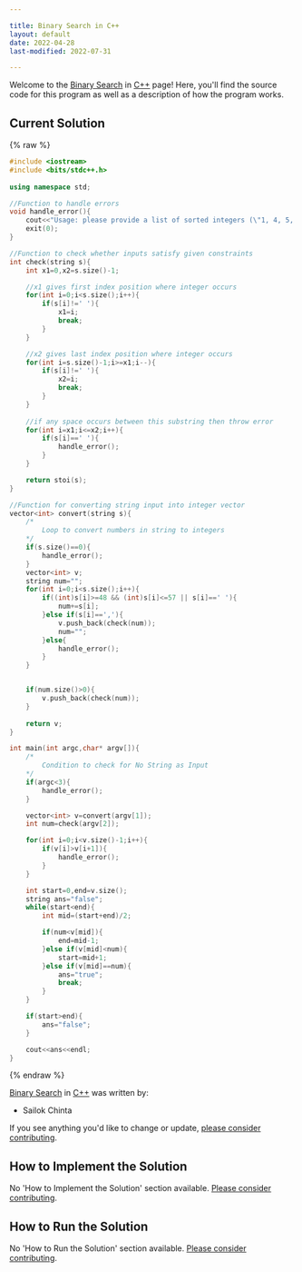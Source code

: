 ```yaml
---

title: Binary Search in C++
layout: default
date: 2022-04-28
last-modified: 2022-07-31

---
```


Welcome to the [Binary Search](https://sampleprograms.io/projects/binary-search) in [C++](https://sampleprograms.io/languages/c-plus-plus) page! Here, you'll find the source code for this program as well as a description of how the program works.

## Current Solution

{% raw %}

```c++
#include <iostream>
#include <bits/stdc++.h>
 
using namespace std;

//Function to handle errors
void handle_error(){
	cout<<"Usage: please provide a list of sorted integers (\"1, 4, 5, 11, 12\") and the integer to find (\"11\")"<<endl;
	exit(0);
}

//Function to check whether inputs satisfy given constraints
int check(string s){
	int x1=0,x2=s.size()-1;

	//x1 gives first index position where integer occurs
	for(int i=0;i<s.size();i++){
		if(s[i]!=' '){
			x1=i;
			break;
		}
	}

	//x2 gives last index position where integer occurs
	for(int i=s.size()-1;i>=x1;i--){
		if(s[i]!=' '){
			x2=i;
			break;
		}
	}
	
	//if any space occurs between this substring then throw error
	for(int i=x1;i<=x2;i++){
		if(s[i]==' '){
			handle_error();
		}
	}

	return stoi(s);
}

//Function for converting string input into integer vector 
vector<int> convert(string s){
	/*
		Loop to convert numbers in string to integers
	*/
	if(s.size()==0){
		handle_error();
	}
	vector<int> v;
	string num="";
	for(int i=0;i<s.size();i++){
		if((int)s[i]>=48 && (int)s[i]<=57 || s[i]==' '){
			num+=s[i];
		}else if(s[i]==','){
			v.push_back(check(num));
			num="";
		}else{
			handle_error();	
		}
	}


	if(num.size()>0){
		v.push_back(check(num));
	}
	
	return v;
}

int main(int argc,char* argv[]){
	/*
		Condition to check for No String as Input
	*/
	if(argc<3){
		handle_error();
	}

	vector<int> v=convert(argv[1]);
	int num=check(argv[2]);

	for(int i=0;i<v.size()-1;i++){
		if(v[i]>v[i+1]){
			handle_error();
		}
	}

	int start=0,end=v.size();
	string ans="false";
	while(start<end){
		int mid=(start+end)/2;

		if(num<v[mid]){
			end=mid-1;
		}else if(v[mid]<num){
			start=mid+1;
		}else if(v[mid]==num){
			ans="true";
			break;
		}
	}

	if(start>end){
		ans="false";
	}

	cout<<ans<<endl;
}
```

{% endraw %}

[Binary Search](https://sampleprograms.io/projects/binary-search) in [C++](https://sampleprograms.io/languages/c-plus-plus) was written by:

- Sailok Chinta

If you see anything you'd like to change or update, [please consider contributing](https://github.com/TheRenegadeCoder/sample-programs).

## How to Implement the Solution

No 'How to Implement the Solution' section available. [Please consider contributing](https://github.com/TheRenegadeCoder/sample-programs-website).

## How to Run the Solution

No 'How to Run the Solution' section available. [Please consider contributing](https://github.com/TheRenegadeCoder/sample-programs-website).